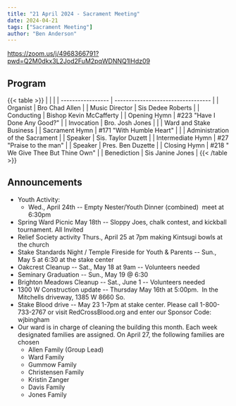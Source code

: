 ```yaml
---
title: "21 April 2024 - Sacrament Meeting"
date: 2024-04-21
tags: ["Sacrament Meeting"]
author: "Ben Anderson"
---
```


<https://zoom.us/j/4968366791?pwd=Q2M0dkx3L2Jod2FuM2pqWDNNQ1lHdz09>

## Program

{{< table >}}
|                   |                                    |
| ----------------- | ---------------------------------- |
| Organist          | Bro Chad Allen                     |
| Music Director    | Sis Dedee Roberts                  |
| Conducting        | Bishop Kevin McCafferty            |
| Opening Hymn      | #223 "Have I Done Any Good?"       |
| Invocation        | Bro. Josh Jones                    |
|                   | Ward and Stake Business            |
| Sacrament Hymn    | #171 "With Humble Heart"           |
|                   | Administration of the Sacrament    |
| Speaker           | Sis. Taylor Duzett                 |
| Intermediate Hymn | #27 "Praise to the man"            |
| Speaker           | Pres. Ben Duzette                  |
| Closing Hymn      | #218 " We Give Thee But Thine Own" |
| Benediction       | Sis Janine Jones                   |
{{< /table >}}

## Announcements

- Youth Activity:
  - Wed., April 24th -- Empty Nester/Youth Dinner (combined)  meet at 6:30pm
- Spring Ward Picnic May 18th -- Sloppy Joes, chalk contest, and kickball tournament. All Invited
- Relief Society activity Thurs., April 25 at 7pm making Kintsugi bowls at the church
- Stake Standards Night / Temple Fireside for Youth & Parents -- Sun., May 5 at 6:30 at the stake center
- Oakcrest Cleanup -- Sat., May 18 at 9am -- Volunteers needed
- Seminary Graduation -- Sun., May 19 @ 6:30
- Brighton Meadows Cleanup -- Sat., June 1 -- Volunteers needed
- 1300 W Construction update -- Thursday May 16th at 5:00pm.  In the Mitchells driveway, 1385 W 8660 So.
- Stake Blood drive -- May 23 1-7pm at stake center. Please call 1-800-733-2767 or visit RedCrossBlood.org and enter our Sponsor Code: wjbingham
- Our ward is in charge of cleaning the building this month. Each week designated families are assigned. On April 27, the following families are chosen
  - Allen Family (Group Lead) 
  - Ward Family
  - Gummow Family
  - Christensen Family
  - Kristin Zanger
  - Davis Family 
  - Jones Family


